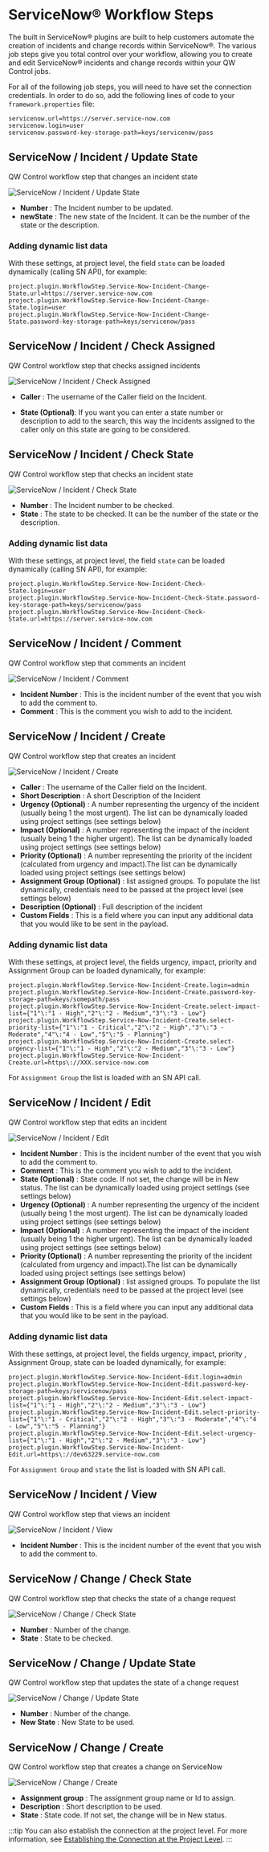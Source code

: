 # ServiceNow&reg; Workflow Steps

The built in ServiceNow&reg; plugins are built to help customers automate the creation of incidents and change records within ServiceNow&reg;. The various job steps give you total control over your workflow, allowing you to create and edit ServiceNow&reg; incidents and change records within your QW Control jobs.

<!---
Original:
http://support.qwsoftware.com/customer/en/portal/articles/2915300-servicenow-plugins)
--->

For all of the following job steps, you will need to have set the connection credentials. In order to do so, add the following lines of code to your `framework.properties` file:

```
servicenow.url=https://server.service-now.com
servicenow.login=user
servicenow.password-key-storage-path=keys/servicenow/pass
```

## ServiceNow / Incident / Update State

QW Control workflow step that changes an incident state

![ServiceNow / Incident / Update State](/assets/img/servicenow-incident-updatestate.png)

- **Number**
: The Incident number to be updated.
- **newState**
: The new state of the Incident. It can be the number of the state or the description.

### Adding dynamic list data

With these settings, at project level, the field `state` can be loaded dynamically (calling SN API), for example:

```
project.plugin.WorkflowStep.Service-Now-Incident-Change-State.url=https://server.service-now.com
project.plugin.WorkflowStep.Service-Now-Incident-Change-State.login=user
project.plugin.WorkflowStep.Service-Now-Incident-Change-State.password-key-storage-path=keys/servicenow/pass

```

## ServiceNow / Incident / Check Assigned

QW Control workflow step that checks assigned incidents

![ServiceNow / Incident / Check Assigned](/assets/img/servicenow-incident-checkassigned.png)

- **Caller**
: The username of the Caller field on the Incident.

- **State (Optional)**: If you want you can enter a state number or description to add to the search, this way the incidents
  assigned to the caller only on this state are going to be considered.

## ServiceNow / Incident / Check State

QW Control workflow step that checks an incident state

![ServiceNow / Incident / Check State](/assets/img/servicenow-incident-checkstate.png)

- **Number**
: The Incident number to be checked.
- **State**
: The state to be checked. It can be the number of the state or the description.

### Adding dynamic list data

With these settings, at project level, the field `state` can be loaded dynamically (calling SN API), for example:

```
project.plugin.WorkflowStep.Service-Now-Incident-Check-State.login=user
project.plugin.WorkflowStep.Service-Now-Incident-Check-State.password-key-storage-path=keys/servicenow/pass
project.plugin.WorkflowStep.Service-Now-Incident-Check-State.url=https://server.service-now.com

```

## ServiceNow / Incident / Comment

QW Control workflow step that comments an incident

![ServiceNow / Incident / Comment](/assets/img/servicenow-incident-comment.png)

- **Incident Number**
: This is the incident number of the event that you wish to add the comment to.
- **Comment**
: This is the comment you wish to add to the incident.

## ServiceNow / Incident / Create

QW Control workflow step that creates an incident

![ServiceNow / Incident / Create](/assets/img/servicenow-incident-create.png)

- **Caller**
: The username of the Caller field on the Incident.
- **Short Description**
: A short Description of the Incident
- **Urgency (Optional)**
: A number representing the urgency of the incident (usually being 1 the most urgent). The list can be dynamically loaded using project settings (see settings below)
- **Impact (Optional)**
: A number representing the impact of the incident (usually being 1 the higher urgent). The list can be dynamically loaded using project settings (see settings below)
- **Priority (Optional)**
: A number representing the priority of the incident (calculated from urgency and impact).The list can be dynamically loaded using project settings (see settings below)
- **Assignment Group (Optional)**
: list assigned groups. To populate the list dynamically, credentials need to be passed at the project level (see settings below)
- **Description (Optional)**
: Full description of the incident
- **Custom Fields**
: This is a field where you can input any additional data that you would like to be sent in the payload.

### Adding dynamic list data

With these settings, at project level, the fields urgency, impact, priority and Assignment Group can be loaded dynamically, for example:

```
project.plugin.WorkflowStep.Service-Now-Incident-Create.login=admin
project.plugin.WorkflowStep.Service-Now-Incident-Create.password-key-storage-path=keys/somepath/pass
project.plugin.WorkflowStep.Service-Now-Incident-Create.select-impact-list={"1"\:"1 - High","2"\:"2 - Medium","3"\:"3 - Low"}
project.plugin.WorkflowStep.Service-Now-Incident-Create.select-priority-list={"1"\:"1 - Critical","2"\:"2 - High","3"\:"3 - Moderate","4"\:"4 - Low","5"\:"5 - Planning"}
project.plugin.WorkflowStep.Service-Now-Incident-Create.select-urgency-list={"1"\:"1 - High","2"\:"2 - Medium","3"\:"3 - Low"}
project.plugin.WorkflowStep.Service-Now-Incident-Create.url=https\://XXX.service-now.com

```

For `Assignment Group` the list is loaded with an SN API call.

## ServiceNow / Incident / Edit

QW Control workflow step that edits an incident

![ServiceNow / Incident / Edit](/assets/img/servicenow-incident-edit.png)

- **Incident Number**
: This is the incident number of the event that you wish to add the comment to.
- **Comment**
: This is the comment you wish to add to the incident.
- **State (Optional)**
: State code. If not set, the change will be in New status. The list can be dynamically loaded using project settings (see settings below)
- **Urgency (Optional)**
: A number representing the urgency of the incident (usually being 1 the most urgent). The list can be dynamically loaded using project settings (see settings below)
- **Impact (Optional)**
: A number representing the impact of the incident (usually being 1 the higher urgent). The list can be dynamically loaded using project settings (see settings below)
- **Priority (Optional)**
: A number representing the priority of the incident (calculated from urgency and impact).The list can be dynamically loaded using project settings (see settings below)
- **Assignment Group (Optional)**
: list assigned groups. To populate the list dynamically, credentials need to be passed at the project level (see settings below)
- **Custom Fields**
: This is a field where you can input any additional data that you would like to be sent in the payload.

### Adding dynamic list data

With these settings, at project level, the fields urgency, impact, priority , Assignment Group, state can be loaded dynamically, for example:

```
project.plugin.WorkflowStep.Service-Now-Incident-Edit.login=admin
project.plugin.WorkflowStep.Service-Now-Incident-Edit.password-key-storage-path=keys/servicenow/pass
project.plugin.WorkflowStep.Service-Now-Incident-Edit.select-impact-list={"1"\:"1 - High","2"\:"2 - Medium","3"\:"3 - Low"}
project.plugin.WorkflowStep.Service-Now-Incident-Edit.select-priority-list={"1"\:"1 - Critical","2"\:"2 - High","3"\:"3 - Moderate","4"\:"4 - Low","5"\:"5 - Planning"}
project.plugin.WorkflowStep.Service-Now-Incident-Edit.select-urgency-list={"1"\:"1 - High","2"\:"2 - Medium","3"\:"3 - Low"}
project.plugin.WorkflowStep.Service-Now-Incident-Edit.url=https\://dev63229.service-now.com

```

For `Assignment Group` and `state` the list is loaded with SN API call.

## ServiceNow / Incident / View

QW Control workflow step that views an incident

![ServiceNow / Incident / View](/assets/img/servicenow-incident-view.png)

- **Incident Number**
: This is the incident number of the event that you wish to add the comment to.

## ServiceNow / Change / Check State

QW Control workflow step that checks the state of a change request

![ServiceNow / Change / Check State](/assets/img/servicenow-change-checkstate.png)

- **Number**
: Number of the change.
- **State**
: State to be checked.

## ServiceNow / Change / Update State

QW Control workflow step that updates the state of a change request

![ServiceNow / Change / Update State](/assets/img/servicenow-change-updatestate.png)

- **Number**
: Number of the change.
- **New State**
: New State to be used.

## ServiceNow / Change / Create

QW Control workflow step that creates a change on ServiceNow

![ServiceNow / Change / Create](/assets/img/servicenow-change-create.png)


- **Assignment group**
: The assignment group name or Id to assign.
- **Description**
: Short description to be used.
- **State**
: State code. If not set, the change will be in New status.

:::tip
You can also establish the connection at the project level. For more information, see [Establishing the Connection at the Project Level](servicenow-project-specs.md).
:::
